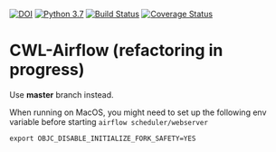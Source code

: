 [![DOI](https://zenodo.org/badge/103197335.svg)](https://zenodo.org/badge/latestdoi/103197335)
[![Python 3.7](https://img.shields.io/badge/python-3.7-green.svg)](https://www.python.org/downloads/release/python-365/)
[![Build Status](https://travis-ci.org/Barski-lab/cwl-airflow.svg?branch=global_refactoring)](https://travis-ci.org/Barski-lab/cwl-airflow)
[![Coverage Status](https://coveralls.io/repos/github/Barski-lab/cwl-airflow/badge.svg?branch=global_refactoring)](https://coveralls.io/github/Barski-lab/cwl-airflow?branch=master)

# **CWL-Airflow (refactoring in progress)**

Use **master** branch instead.

When running on MacOS, you might need to set up the following env variable before starting `airflow scheduler/webserver`

```
export OBJC_DISABLE_INITIALIZE_FORK_SAFETY=YES
```